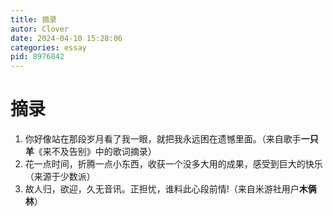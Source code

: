 ```yaml
---
title: 摘录
autor: Clover
date: 2024-04-10 15:28:06
categories: essay
pid: 8976842
---
```


# 摘录

1. 你好像站在那段岁月看了我一眼，就把我永远困在遗憾里面。（来自歌手**一只羊**《来不及告别》中的歌词摘录）
2. 花一点时间，折腾一点小东西，收获一个没多大用的成果，感受到巨大的快乐（来源于少数派）
3. 故人归，欲迎，久无音讯。正担忧，谁料此心段前情!（来自米游社用户**木俩林**）
